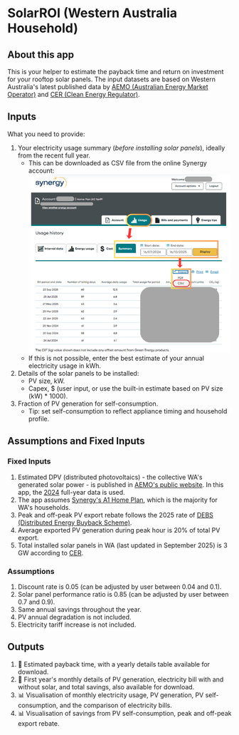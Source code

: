 # SolarROI (Western Australia Household)

## About this app

This is your helper to estimate the payback time and return on investment for your rooftop solar panels. 
The input datasets are based on Western Australia's latest published data by [AEMO (Australian Energy Market Operator)](https://www.aemo.com.au/energy-systems/electricity/wholesale-electricity-market-wem/data-wem/market-data-wa) and [CER (Clean Energy Regulator)](https://cer.gov.au/markets/reports-and-data/small-scale-installation-postcode-data). 

## Inputs

What you need to provide:
1. Your electricity usage summary (*before installing solar panels*), ideally from the recent full year.
   * This can be downloaded as CSV file from the online Synergy account: ![Synergy account summary image](Synergy_Account_Summary.png)
   * If this is not possible, enter the best estimate of your annual electricity usage in kWh.
3. Details of the solar panels to be installed:
   * PV size, kW.
   * Capex, $ (user input, or use the built-in estimate based on PV size (kW) * 1000).
4. Fraction of PV generation for self-consumption.
   * Tip: set self-consumption to reflect appliance timing and household profile. 

## Assumptions and Fixed Inputs

### Fixed Inputs
1. Estimated DPV (distributed photovoltaics) - the collective WA's generated solar power - is published in [AEMO's public website](https://www.aemo.com.au/energy-systems/electricity/wholesale-electricity-market-wem/data-wem/market-data-wa). In this app, the [2024](https://data.wa.aemo.com.au/datafiles/distributed-pv/distributed-pv-2024.csv) full-year data is used.
2. The app assumes [Synergy's A1 Home Plan](https://www.synergy.net.au/Your-home/Energy-plans/Home-Plan-A1), which is the majority for WA's households.
3. Peak and off-peak PV export rebate follows the 2025 rate of [DEBS (Distributed Energy Buyback Scheme)](https://www.synergy.net.au/Your-home/Help-and-advice/Solar-credits-and-upgrades/What-will-be-the-DEBS-Buyback-rate). 
4. Average exported PV generation during peak hour is 20% of total PV export.
5. Total installed solar panels in WA (last updated in September 2025) is 3 GW according to [CER](https://cer.gov.au/document/sres-postcode-data-capacity-2011-to-present-and-totals).

### Assumptions
1. Discount rate is 0.05 (can be adjusted by user between 0.04 and 0.1).
2. Solar panel performance ratio is 0.85 (can be adjusted by user between 0.7 and 0.9).
3. Same annual savings throughout the year.
4. PV annual degradation is not included.
5. Electricity tariff increase is not included.

## Outputs
1. :date: Estimated payback time, with a yearly details table available for download.
2. :date: First year's monthly details of PV generation, electricity bill with and without solar, and total savings, also available for download.
3. :bar_chart: Visualisation of monthly electricity usage, PV generation, PV self-consumption, and the comparison of electricity bills.
4. :bar_chart: Visualisation of savings from PV self-consumption, peak and off-peak export rebate. 
